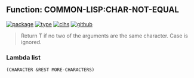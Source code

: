 ## Function: COMMON-LISP:CHAR-NOT-EQUAL
[![package](https://img.shields.io/badge/Package-COMMON--LISP-5f9ea0.svg?style=social&colorA=999999)](../) [![type](https://img.shields.io/badge/Type-Function-5f9ea0.svg?style=social&colorA=999999)](../#function) [![clhs](https://img.shields.io/badge/CLHS-CHAR--NOT--EQUAL-5f9ea0.svg?style=social&colorA=999999)](http://www.lispworks.com/documentation/HyperSpec/Body/f_chareq.htm) [![github](https://img.shields.io/badge/GitHub-View_the_source-5f9ea0.svg?style=social&colorA=999999&logo=github)](https://github.com/sbcl/sbcl/blob/master/src/code/target-char.lisp/) 

> Return T if no two of the arguments are the same character.
> Case is ignored.

### Lambda list
```
(CHARACTER &REST MORE-CHARACTERS)
```
